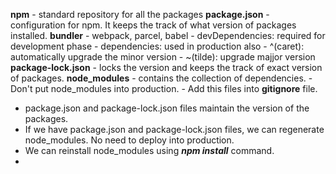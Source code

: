 **npm** - standard repository for all the packages
**package.json** - configuration for npm. It keeps the track of what version of packages installed.
**bundler** - webpack, parcel, babel
    - devDependencies: required for development phase
    - dependencies: used in production also
    - ^(caret): automatically upgrade the minor version
    - ~(tilde): upgrade majjor version
**package-lock.json** - locks the version and keeps the track of exact version of packages.
**node_modules** - contains the collection of dependencies. 
    - Don't put node_modules into production. 
    - Add this files into **gitignore** file.
- package.json and package-lock.json files maintain the version of the packages.
- If we have package.json and package-lock.json files, we can regenerate node_modules. No need to deploy into production. 
- We can reinstall node_modules using ***npm install*** command.
- 